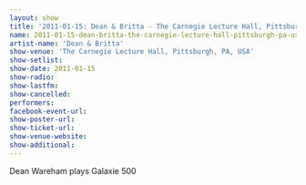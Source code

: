 ```yaml
---
layout: show
title: '2011-01-15: Dean & Britta - The Carnegie Lecture Hall, Pittsburgh, PA, USA'
name: 2011-01-15-dean-britta-the-carnegie-lecture-hall-pittsburgh-pa-usa
artist-name: 'Dean & Britta'
show-venue: 'The Carnegie Lecture Hall, Pittsburgh, PA, USA'
show-setlist: 
show-date: 2011-01-15
show-radio: 
show-lastfm: 
show-cancelled: 
performers: 
facebook-event-url: 
show-poster-url: 
show-ticket-url: 
show-venue-website: 
show-additional: 
---
```


Dean Wareham plays Galaxie 500
